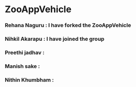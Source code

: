 # ZooAppVehicle
### Rehana Naguru : I have forked the ZooAppVehicle
### Nihkil Akarapu : I have joined the group
### Preethi jadhav :
### Manish sake :
### Nithin Khumbham :
